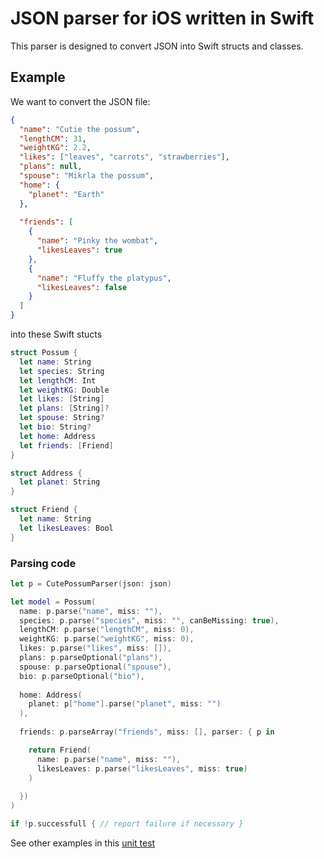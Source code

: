 # JSON parser for iOS written in Swift

This parser is designed to convert JSON into Swift structs and classes.

## Example

We want to convert the JSON file:

```JSON
{
  "name": "Cutie the possum",
  "lengthCM": 31,
  "weightKG": 2.2,
  "likes": ["leaves", "carrots", "strawberries"],
  "plans": null,
  "spouse": "Mikrla the possum",
  "home": {
    "planet": "Earth"
  },
  
  "friends": [
    {
      "name": "Pinky the wombat",
      "likesLeaves": true
    },
    {
      "name": "Fluffy the platypus",
      "likesLeaves": false
    }
  ]
}
```

into these Swift stucts

```Swift
struct Possum {
  let name: String
  let species: String
  let lengthCM: Int
  let weightKG: Double
  let likes: [String]
  let plans: [String]?
  let spouse: String?
  let bio: String?
  let home: Address
  let friends: [Friend]
}

struct Address {
  let planet: String
}

struct Friend {
  let name: String
  let likesLeaves: Bool
}
```

### Parsing code

```Swift
let p = CutePossumParser(json: json)

let model = Possum(
  name: p.parse("name", miss: ""),
  species: p.parse("species", miss: "", canBeMissing: true),
  lengthCM: p.parse("lengthCM", miss: 0),
  weightKG: p.parse("weightKG", miss: 0),
  likes: p.parse("likes", miss: []),
  plans: p.parseOptional("plans"),
  spouse: p.parseOptional("spouse"),
  bio: p.parseOptional("bio"),
  
  home: Address(
    planet: p["home"].parse("planet", miss: "")
  ),
  
  friends: p.parseArray("friends", miss: [], parser: { p in

    return Friend(
      name: p.parse("name", miss: ""),
      likesLeaves: p.parse("likesLeaves", miss: true)
    )
    
  })
)

if !p.successfull { // report failure if necessary }
```

See other examples in this [unit test](https://raw.githubusercontent.com/exchangegroup/cute-possum-parser/master/cute-possum-parserTests/cute_possum_parserTests.swift?token=AA1vG2SgcYr24VsNQAaKW1ru4l_PUllpks5Um5AlwA%3D%3D)
